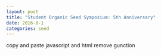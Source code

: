 ```yaml
---
layout: post
title: "Student Organic Seed Symposium: 5th Anniversary"
date: 2016-8-1 
categories: seed
---
```

copy and paste javascript and html remove gunction


<script src="https://code.highcharts.com/maps/highmaps.js"></script>
<script src="https://code.highcharts.com/maps/modules/data.js"></script>
<script src="https://code.highcharts.com/mapdata/countries/us/us-all.js"></script>


<div id="container" style="height: 500px; min-width: 310px; max-width: 600px; margin: 0 auto"></div>


<script type="text/javascript">



    $.getJSON('https://www.highcharts.com/samples/data/jsonp.php?filename=us-population-density.json&callback=?', function (data) {

        // Make codes uppercase to match the map data
        $.each(data, function () {
            this.code = this.code.toUpperCase();
        });

        // Instanciate the map
        $('#container').highcharts('Map', {

            chart : {
                borderWidth : 1
            },

            title : {
                text : 'US population density (/km²)'
            },

            legend: {
                layout: 'horizontal',
                borderWidth: 0,
                backgroundColor: 'rgba(255,255,255,0.85)',
                floating: true,
                verticalAlign: 'top',
                y: 25
            },

            mapNavigation: {
                enabled: true
            },

            colorAxis: {
                min: 1,
                type: 'logarithmic',
                minColor: '#EEEEFF',
                maxColor: '#000022',
                stops: [
                    [0, '#EFEFFF'],
                    [0.67, '#4444FF'],
                    [1, '#000022']
                ]
            },

            series : [{
                animation: {
                    duration: 1000
                },
                data : data,
                mapData: Highcharts.maps['countries/us/us-all'],
                joinBy: ['postal-code', 'code'],
                dataLabels: {
                    enabled: true,
                    color: '#FFFFFF',
                    format: '{point.code}'
                },
                name: 'Population density',
                tooltip: {
                    pointFormat: '{point.code}: {point.value}/km²'
                }
            }]
        });
    });


</script>